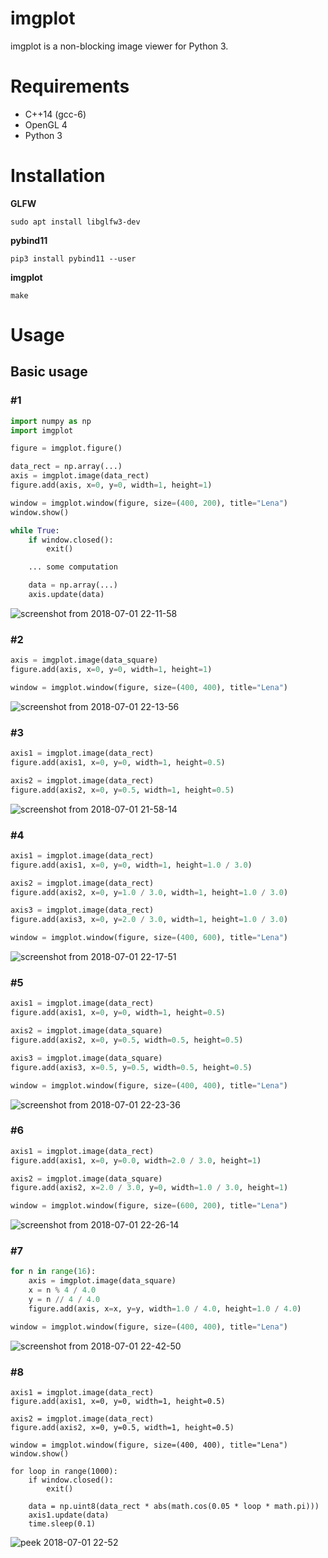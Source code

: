 # imgplot

imgplot is a non-blocking image viewer for Python 3.

# Requirements

- C++14 (gcc-6)
- OpenGL 4
- Python 3

# Installation

**GLFW**

```
sudo apt install libglfw3-dev
```
**pybind11**

```
pip3 install pybind11 --user
```
**imgplot**

```
make
```

# Usage

## Basic usage

### #1

```python
import numpy as np
import imgplot

figure = imgplot.figure()

data_rect = np.array(...)
axis = imgplot.image(data_rect)
figure.add(axis, x=0, y=0, width=1, height=1)

window = imgplot.window(figure, size=(400, 200), title="Lena")
window.show()

while True:
    if window.closed():
        exit()

    ... some computation

    data = np.array(...)
    axis.update(data)
```

![screenshot from 2018-07-01 22-11-58](https://user-images.githubusercontent.com/15250418/42134687-ce1a90bc-7d7b-11e8-93cb-3614703d7383.png)

### #2

```python
axis = imgplot.image(data_square)
figure.add(axis, x=0, y=0, width=1, height=1)

window = imgplot.window(figure, size=(400, 400), title="Lena")
```

![screenshot from 2018-07-01 22-13-56](https://user-images.githubusercontent.com/15250418/42134729-5af54716-7d7c-11e8-97b3-5db463a9069c.png)


### #3

```python
axis1 = imgplot.image(data_rect)
figure.add(axis1, x=0, y=0, width=1, height=0.5)

axis2 = imgplot.image(data_rect)
figure.add(axis2, x=0, y=0.5, width=1, height=0.5)
```

![screenshot from 2018-07-01 21-58-14](https://user-images.githubusercontent.com/15250418/42134638-d91ff0fc-7d7a-11e8-8d44-27404e0407b0.png)

### #4

```python
axis1 = imgplot.image(data_rect)
figure.add(axis1, x=0, y=0, width=1, height=1.0 / 3.0)

axis2 = imgplot.image(data_rect)
figure.add(axis2, x=0, y=1.0 / 3.0, width=1, height=1.0 / 3.0)

axis3 = imgplot.image(data_rect)
figure.add(axis3, x=0, y=2.0 / 3.0, width=1, height=1.0 / 3.0)

window = imgplot.window(figure, size=(400, 600), title="Lena")
```

![screenshot from 2018-07-01 22-17-51](https://user-images.githubusercontent.com/15250418/42134762-9d7f978a-7d7c-11e8-8076-090ff94288f7.png)

### #5

```python
axis1 = imgplot.image(data_rect)
figure.add(axis1, x=0, y=0, width=1, height=0.5)

axis2 = imgplot.image(data_square)
figure.add(axis2, x=0, y=0.5, width=0.5, height=0.5)

axis3 = imgplot.image(data_square)
figure.add(axis3, x=0.5, y=0.5, width=0.5, height=0.5)

window = imgplot.window(figure, size=(400, 400), title="Lena")
```

![screenshot from 2018-07-01 22-23-36](https://user-images.githubusercontent.com/15250418/42134816-79d70e0c-7d7d-11e8-856f-16328cc3fef3.png)

### #6

```python
axis1 = imgplot.image(data_rect)
figure.add(axis1, x=0, y=0.0, width=2.0 / 3.0, height=1)

axis2 = imgplot.image(data_square)
figure.add(axis2, x=2.0 / 3.0, y=0, width=1.0 / 3.0, height=1)

window = imgplot.window(figure, size=(600, 200), title="Lena")
```

![screenshot from 2018-07-01 22-26-14](https://user-images.githubusercontent.com/15250418/42134843-d28d525e-7d7d-11e8-8721-292b6742e179.png)


### #7

```python
for n in range(16):
    axis = imgplot.image(data_square)
    x = n % 4 / 4.0
    y = n // 4 / 4.0
    figure.add(axis, x=x, y=y, width=1.0 / 4.0, height=1.0 / 4.0)

window = imgplot.window(figure, size=(400, 400), title="Lena")
```

![screenshot from 2018-07-01 22-42-50](https://user-images.githubusercontent.com/15250418/42135022-5d4b8e86-7d80-11e8-8c67-73744e4fc045.png)


### #8

```
axis1 = imgplot.image(data_rect)
figure.add(axis1, x=0, y=0, width=1, height=0.5)

axis2 = imgplot.image(data_rect)
figure.add(axis2, x=0, y=0.5, width=1, height=0.5)

window = imgplot.window(figure, size=(400, 400), title="Lena")
window.show()

for loop in range(1000):
    if window.closed():
        exit()

    data = np.uint8(data_rect * abs(math.cos(0.05 * loop * math.pi)))
    axis1.update(data)
    time.sleep(0.1)

```

![peek 2018-07-01 22-52](https://user-images.githubusercontent.com/15250418/42135087-6be9b7dc-7d81-11e8-8c37-3bbde933b642.gif)
